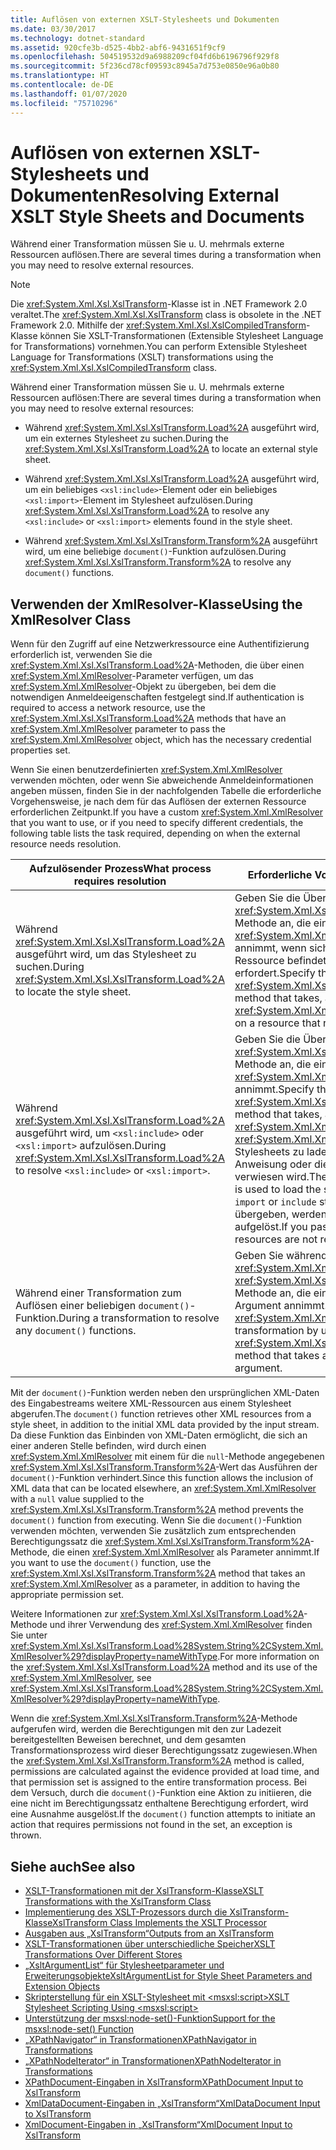 ```yaml
---
title: Auflösen von externen XSLT-Stylesheets und Dokumenten
ms.date: 03/30/2017
ms.technology: dotnet-standard
ms.assetid: 920cfe3b-d525-4bb2-abf6-9431651f9cf9
ms.openlocfilehash: 504519532d9a6988209cf04fd6b6196796f929f8
ms.sourcegitcommit: 5f236cd78cf09593c8945a7d753e0850e96a0b80
ms.translationtype: HT
ms.contentlocale: de-DE
ms.lasthandoff: 01/07/2020
ms.locfileid: "75710296"
---
```

# <a name="resolving-external-xslt-style-sheets-and-documents"></a><span data-ttu-id="1fa23-102">Auflösen von externen XSLT-Stylesheets und Dokumenten</span><span class="sxs-lookup"><span data-stu-id="1fa23-102">Resolving External XSLT Style Sheets and Documents</span></span>
<span data-ttu-id="1fa23-103">Während einer Transformation müssen Sie u. U. mehrmals externe Ressourcen auflösen.</span><span class="sxs-lookup"><span data-stu-id="1fa23-103">There are several times during a transformation when you may need to resolve external resources.</span></span>  
  
> [!NOTE]
> <span data-ttu-id="1fa23-104">Die <xref:System.Xml.Xsl.XslTransform>-Klasse ist in .NET Framework 2.0 veraltet.</span><span class="sxs-lookup"><span data-stu-id="1fa23-104">The <xref:System.Xml.Xsl.XslTransform> class is obsolete in the .NET Framework 2.0.</span></span> <span data-ttu-id="1fa23-105">Mithilfe der <xref:System.Xml.Xsl.XslCompiledTransform>-Klasse können Sie XSLT-Transformationen (Extensible Stylesheet Language for Transformations) vornehmen.</span><span class="sxs-lookup"><span data-stu-id="1fa23-105">You can perform Extensible Stylesheet Language for Transformations (XSLT) transformations using the <xref:System.Xml.Xsl.XslCompiledTransform> class.</span></span>  
  
 <span data-ttu-id="1fa23-106">Während einer Transformation müssen Sie u. U. mehrmals externe Ressourcen auflösen:</span><span class="sxs-lookup"><span data-stu-id="1fa23-106">There are several times during a transformation when you may need to resolve external resources:</span></span>  
  
- <span data-ttu-id="1fa23-107">Während <xref:System.Xml.Xsl.XslTransform.Load%2A> ausgeführt wird, um ein externes Stylesheet zu suchen.</span><span class="sxs-lookup"><span data-stu-id="1fa23-107">During the <xref:System.Xml.Xsl.XslTransform.Load%2A> to locate an external style sheet.</span></span>  
  
- <span data-ttu-id="1fa23-108">Während <xref:System.Xml.Xsl.XslTransform.Load%2A> ausgeführt wird, um ein beliebiges `<xsl:include>`-Element oder ein beliebiges `<xsl:import>`-Element im Stylesheet aufzulösen.</span><span class="sxs-lookup"><span data-stu-id="1fa23-108">During <xref:System.Xml.Xsl.XslTransform.Load%2A> to resolve any `<xsl:include>` or `<xsl:import>` elements found in the style sheet.</span></span>  
  
- <span data-ttu-id="1fa23-109">Während <xref:System.Xml.Xsl.XslTransform.Transform%2A> ausgeführt wird, um eine beliebige `document()`-Funktion aufzulösen.</span><span class="sxs-lookup"><span data-stu-id="1fa23-109">During <xref:System.Xml.Xsl.XslTransform.Transform%2A> to resolve any `document()` functions.</span></span>  
  
## <a name="using-the-xmlresolver-class"></a><span data-ttu-id="1fa23-110">Verwenden der XmlResolver-Klasse</span><span class="sxs-lookup"><span data-stu-id="1fa23-110">Using the XmlResolver Class</span></span>  
 <span data-ttu-id="1fa23-111">Wenn für den Zugriff auf eine Netzwerkressource eine Authentifizierung erforderlich ist, verwenden Sie die <xref:System.Xml.Xsl.XslTransform.Load%2A>-Methoden, die über einen <xref:System.Xml.XmlResolver>-Parameter verfügen, um das <xref:System.Xml.XmlResolver>-Objekt zu übergeben, bei dem die notwendigen Anmeldeeigenschaften festgelegt sind.</span><span class="sxs-lookup"><span data-stu-id="1fa23-111">If authentication is required to access a network resource, use the <xref:System.Xml.Xsl.XslTransform.Load%2A> methods that have an <xref:System.Xml.XmlResolver> parameter to pass the <xref:System.Xml.XmlResolver> object, which has the necessary credential properties set.</span></span>  
  
 <span data-ttu-id="1fa23-112">Wenn Sie einen benutzerdefinierten <xref:System.Xml.XmlResolver> verwenden möchten, oder wenn Sie abweichende Anmeldeinformationen angeben müssen, finden Sie in der nachfolgenden Tabelle die erforderliche Vorgehensweise, je nach dem für das Auflösen der externen Ressource erforderlichen Zeitpunkt.</span><span class="sxs-lookup"><span data-stu-id="1fa23-112">If you have a custom <xref:System.Xml.XmlResolver> that you want to use, or if you need to specify different credentials, the following table lists the task required, depending on when the external resource needs resolution.</span></span>  
  
|<span data-ttu-id="1fa23-113">Aufzulösender Prozess</span><span class="sxs-lookup"><span data-stu-id="1fa23-113">What process requires resolution</span></span>|<span data-ttu-id="1fa23-114">Erforderliche Vorgehensweise</span><span class="sxs-lookup"><span data-stu-id="1fa23-114">Task required</span></span>|  
|--------------------------------------|-------------------|  
|<span data-ttu-id="1fa23-115">Während <xref:System.Xml.Xsl.XslTransform.Load%2A> ausgeführt wird, um das Stylesheet zu suchen.</span><span class="sxs-lookup"><span data-stu-id="1fa23-115">During <xref:System.Xml.Xsl.XslTransform.Load%2A> to locate the style sheet.</span></span>|<span data-ttu-id="1fa23-116">Geben Sie die Überladung der <xref:System.Xml.Xsl.XslTransform.Load%2A>-Methode an, die einen <xref:System.Xml.XmlResolver> als Parameter annimmt, wenn sich das Stylesheet in einer Ressource befindet, die Anmeldeinformationen erfordert.</span><span class="sxs-lookup"><span data-stu-id="1fa23-116">Specify the overloaded <xref:System.Xml.Xsl.XslTransform.Load%2A> method that takes, as a parameter, an <xref:System.Xml.XmlResolver> if the style sheet is on a resource that requires credentials.</span></span>|  
|<span data-ttu-id="1fa23-117">Während <xref:System.Xml.Xsl.XslTransform.Load%2A> ausgeführt wird, um `<xsl:include>` oder `<xsl:import>` aufzulösen.</span><span class="sxs-lookup"><span data-stu-id="1fa23-117">During <xref:System.Xml.Xsl.XslTransform.Load%2A> to resolve `<xsl:include>` or `<xsl:import>`.</span></span>|<span data-ttu-id="1fa23-118">Geben Sie die Überladung der <xref:System.Xml.Xsl.XslTransform.Load%2A>-Methode an, die einen <xref:System.Xml.XmlResolver> als Parameter annimmt.</span><span class="sxs-lookup"><span data-stu-id="1fa23-118">Specify the overloaded <xref:System.Xml.Xsl.XslTransform.Load%2A> method that takes, as a parameter, an <xref:System.Xml.XmlResolver>.</span></span> <span data-ttu-id="1fa23-119">Der <xref:System.Xml.XmlResolver> wird verwendet, um Stylesheets zu laden, auf die durch die `import`-Anweisung oder die `include`-Anweisung verwiesen wird.</span><span class="sxs-lookup"><span data-stu-id="1fa23-119">The <xref:System.Xml.XmlResolver> is used to load the style sheets referenced by the `import` or `include` statements.</span></span> <span data-ttu-id="1fa23-120">Wenn Sie `null` übergeben, werden externe Ressourcen nicht aufgelöst.</span><span class="sxs-lookup"><span data-stu-id="1fa23-120">If you pass in `null`, the external resources are not resolved.</span></span>|  
|<span data-ttu-id="1fa23-121">Während einer Transformation zum Auflösen einer beliebigen `document()`-Funktion.</span><span class="sxs-lookup"><span data-stu-id="1fa23-121">During a transformation to resolve any `document()` functions.</span></span>|<span data-ttu-id="1fa23-122">Geben Sie während der Transformation <xref:System.Xml.XmlResolver> mit der <xref:System.Xml.Xsl.XslTransform.Transform%2A>-Methode an, die ein <xref:System.Xml.XmlResolver>-Argument annimmt.</span><span class="sxs-lookup"><span data-stu-id="1fa23-122">Specify the <xref:System.Xml.XmlResolver> during the transformation by using the <xref:System.Xml.Xsl.XslTransform.Transform%2A> method that takes an <xref:System.Xml.XmlResolver> argument.</span></span>|  
  
 <span data-ttu-id="1fa23-123">Mit der `document()`-Funktion werden neben den ursprünglichen XML-Daten des Eingabestreams weitere XML-Ressourcen aus einem Stylesheet abgerufen.</span><span class="sxs-lookup"><span data-stu-id="1fa23-123">The `document()` function retrieves other XML resources from a style sheet, in addition to the initial XML data provided by the input stream.</span></span> <span data-ttu-id="1fa23-124">Da diese Funktion das Einbinden von XML-Daten ermöglicht, die sich an einer anderen Stelle befinden, wird durch einen <xref:System.Xml.XmlResolver> mit einem für die `null`-Methode angegebenen <xref:System.Xml.Xsl.XslTransform.Transform%2A>-Wert das Ausführen der `document()`-Funktion verhindert.</span><span class="sxs-lookup"><span data-stu-id="1fa23-124">Since this function allows the inclusion of XML data that can be located elsewhere, an <xref:System.Xml.XmlResolver> with a `null` value supplied to the <xref:System.Xml.Xsl.XslTransform.Transform%2A> method prevents the `document()` function from executing.</span></span> <span data-ttu-id="1fa23-125">Wenn Sie die `document()`-Funktion verwenden möchten, verwenden Sie zusätzlich zum entsprechenden Berechtigungssatz die <xref:System.Xml.Xsl.XslTransform.Transform%2A>-Methode, die einen <xref:System.Xml.XmlResolver> als Parameter annimmt.</span><span class="sxs-lookup"><span data-stu-id="1fa23-125">If you want to use the `document()` function, use the <xref:System.Xml.Xsl.XslTransform.Transform%2A> method that takes an <xref:System.Xml.XmlResolver> as a parameter, in addition to having the appropriate permission set.</span></span>  
  
 <span data-ttu-id="1fa23-126">Weitere Informationen zur <xref:System.Xml.Xsl.XslTransform.Load%2A>-Methode und ihrer Verwendung des <xref:System.Xml.XmlResolver> finden Sie unter <xref:System.Xml.Xsl.XslTransform.Load%28System.String%2CSystem.Xml.XmlResolver%29?displayProperty=nameWithType>.</span><span class="sxs-lookup"><span data-stu-id="1fa23-126">For more information on the <xref:System.Xml.Xsl.XslTransform.Load%2A> method and its use of the <xref:System.Xml.XmlResolver>, see <xref:System.Xml.Xsl.XslTransform.Load%28System.String%2CSystem.Xml.XmlResolver%29?displayProperty=nameWithType>.</span></span>  
  
 <span data-ttu-id="1fa23-127">Wenn die <xref:System.Xml.Xsl.XslTransform.Transform%2A>-Methode aufgerufen wird, werden die Berechtigungen mit den zur Ladezeit bereitgestellten Beweisen berechnet, und dem gesamten Transformationsprozess wird dieser Berechtigungssatz zugewiesen.</span><span class="sxs-lookup"><span data-stu-id="1fa23-127">When the <xref:System.Xml.Xsl.XslTransform.Transform%2A> method is called, permissions are calculated against the evidence provided at load time, and that permission set is assigned to the entire transformation process.</span></span> <span data-ttu-id="1fa23-128">Bei dem Versuch, durch die `document()`-Funktion eine Aktion zu initiieren, die eine nicht im Berechtigungssatz enthaltene Berechtigung erfordert, wird eine Ausnahme ausgelöst.</span><span class="sxs-lookup"><span data-stu-id="1fa23-128">If the `document()` function attempts to initiate an action that requires permissions not found in the set, an exception is thrown.</span></span>  
  
## <a name="see-also"></a><span data-ttu-id="1fa23-129">Siehe auch</span><span class="sxs-lookup"><span data-stu-id="1fa23-129">See also</span></span>

- [<span data-ttu-id="1fa23-130">XSLT-Transformationen mit der XslTransform-Klasse</span><span class="sxs-lookup"><span data-stu-id="1fa23-130">XSLT Transformations with the XslTransform Class</span></span>](../../../../docs/standard/data/xml/xslt-transformations-with-the-xsltransform-class.md)
- [<span data-ttu-id="1fa23-131">Implementierung des XSLT-Prozessors durch die XslTransform-Klasse</span><span class="sxs-lookup"><span data-stu-id="1fa23-131">XslTransform Class Implements the XSLT Processor</span></span>](../../../../docs/standard/data/xml/xsltransform-class-implements-the-xslt-processor.md)
- [<span data-ttu-id="1fa23-132">Ausgaben aus „XslTransform“</span><span class="sxs-lookup"><span data-stu-id="1fa23-132">Outputs from an XslTransform</span></span>](../../../../docs/standard/data/xml/outputs-from-an-xsltransform.md)
- [<span data-ttu-id="1fa23-133">XSLT-Transformationen über unterschiedliche Speicher</span><span class="sxs-lookup"><span data-stu-id="1fa23-133">XSLT Transformations Over Different Stores</span></span>](../../../../docs/standard/data/xml/xslt-transformations-over-different-stores.md)
- [<span data-ttu-id="1fa23-134">„XsltArgumentList“ für Stylesheetparameter und Erweiterungsobjekte</span><span class="sxs-lookup"><span data-stu-id="1fa23-134">XsltArgumentList for Style Sheet Parameters and Extension Objects</span></span>](../../../../docs/standard/data/xml/xsltargumentlist-for-style-sheet-parameters-and-extension-objects.md)
- [<span data-ttu-id="1fa23-135">Skripterstellung für ein XSLT-Stylesheet mit \<msxsl:script></span><span class="sxs-lookup"><span data-stu-id="1fa23-135">XSLT Stylesheet Scripting Using \<msxsl:script></span></span>](../../../../docs/standard/data/xml/xslt-stylesheet-scripting-using-msxsl-script.md)
- [<span data-ttu-id="1fa23-136">Unterstützung der msxsl:node-set()-Funktion</span><span class="sxs-lookup"><span data-stu-id="1fa23-136">Support for the msxsl:node-set() Function</span></span>](../../../../docs/standard/data/xml/support-for-the-msxsl-node-set-function.md)
- [<span data-ttu-id="1fa23-137">„XPathNavigator“ in Transformationen</span><span class="sxs-lookup"><span data-stu-id="1fa23-137">XPathNavigator in Transformations</span></span>](../../../../docs/standard/data/xml/xpathnavigator-in-transformations.md)
- [<span data-ttu-id="1fa23-138">„XPathNodeIterator“ in Transformationen</span><span class="sxs-lookup"><span data-stu-id="1fa23-138">XPathNodeIterator in Transformations</span></span>](../../../../docs/standard/data/xml/xpathnodeiterator-in-transformations.md)
- [<span data-ttu-id="1fa23-139">XPathDocument-Eingaben in XslTransform</span><span class="sxs-lookup"><span data-stu-id="1fa23-139">XPathDocument Input to XslTransform</span></span>](../../../../docs/standard/data/xml/xpathdocument-input-to-xsltransform.md)
- [<span data-ttu-id="1fa23-140">XmlDataDocument-Eingaben in „XslTransform“</span><span class="sxs-lookup"><span data-stu-id="1fa23-140">XmlDataDocument Input to XslTransform</span></span>](../../../../docs/standard/data/xml/xmldatadocument-input-to-xsltransform.md)
- [<span data-ttu-id="1fa23-141">XmlDocument-Eingaben in „XslTransform“</span><span class="sxs-lookup"><span data-stu-id="1fa23-141">XmlDocument Input to XslTransform</span></span>](../../../../docs/standard/data/xml/xmldocument-input-to-xsltransform.md)

